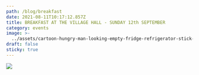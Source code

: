 ```yaml
---
path: /blog/breakfast
date: 2021-08-11T10:17:12.857Z
title: BREAKFAST AT THE VILLAGE HALL - SUNDAY 12th SEPTEMBER
category: events
image: >-
  ../assets/cartoon-hungry-man-looking-empty-fridge-refrigerator-stick-drawing-conceptual-illustration-135604381.jpg
draft: false
sticky: true
---
```



![](https://email.bt.com/mail/bin?csrf=UK4nS7vSCMUwEgpM0XmZqA&r=%7B%22method%22%3A%22mail.message.attachment.getPart%22%2C%22params%22%3A%7B%22accountId%22%3A%22%22%2C%22folder%22%3A%22INBOX%22%2C%22uid%22%3A56918%2C%22part%22%3A%221%22%2C%22wantsTranscoding%22%3Afalse%7D%7D)